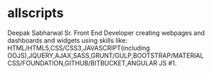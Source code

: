 # allscripts
Deepak Sabharwal
Sr. Front End Developer
creating webpages and dashboards and widgets using skills like:
HTML/HTML5,CSS/CSS3,JAVASCRIPT(including OOJS),JQUERY,AJAX,SASS,GRUNT/GULP,BOOTSTRAP/MATERIAL CSS/FOUNDATION,GITHUB/BITBUCKET,ANGULAR JS #1.
